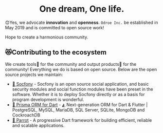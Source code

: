 <h1 align="center">One dream, One life.</h1>

😊Yes, we advocate **innovation** and **openness**. `Odroe Inc.` be established in May 2019 and is committed to open source work!

Hope to create a harmonious community.

## 😻Contributing to the ecosystem

We create tools🔧 for the community and output products🍻 for the community!
 Everything we do is based on open source. Below are the open source projects we maintain:
 
 * [🍬 Socfony](https://socfony.com) - Socfony is an open source social application, and basic security modules and social function modules have been preset in the software. Whether it is to deploy Socfony directly or as a basis for program development is wonderful.
 * [🍭 Prisma ORM for Dart](https://github.com/odroe/prisma-dart) - ◭ Next-generation ORM for Dart & Flutter | PostgreSQL, MySQL, MariaDB, SQL Server, SQLite, MongoDB and CockroachDB
 * [🦜 Parrot](https://github.com/odroe/parrot) - A progressive Dart framework for building efficient, reliable and scalable applications.
